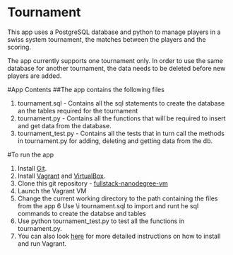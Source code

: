 # Tournament
This app uses a PostgreSQL database and python to manage players in a swiss system tournament, the matches between the players and the scoring.

The app currently supports one tournament only. In order to use the same database for another tournament, the data needs to be deleted before new players are added.

#App Contents
##The app contains the following files
1. tournament.sql - Contains all the sql statements to create the database an the tables required for the tournament
2. tournament.py - Contains all the functions that will be required to insert and get data from the database.
3. tournament_test.py - Contains all the tests that in turn call the methods in tournament.py for adding, deleting and getting data from the db.

#To run the app
1. Install [Git](https://git-scm.com/downloads).
2. Install [Vagrant](https://www.vagrantup.com/) and [VirtualBox](https://www.virtualbox.org/).
3. Clone this git repository - [fullstack-nanodegree-vm](https://github.com/udacity/fullstack-nanodegree-vm) 
4. Launch the Vagrant VM
5. Change the current working directory to the path containing the files from the app
6  Use \i tournament.sql to import and runt he sql commands to create the databse and tables
7. Use python tournament_test.py to test all the functions in tournament.py. 
8. You can also look [here](https://www.udacity.com/wiki/ud197/install-vagrant) for more detailed instructions on how to install and run Vagrant.


